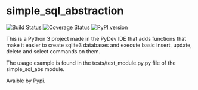 # simple_sql_abstraction

[![Build Status](https://travis-ci.org/prbpedro/simple_sql_abstraction.svg?branch=master)](https://travis-ci.org/prbpedro/simple_sql_abstraction)
[![Coverage Status](https://coveralls.io/repos/github/prbpedro/simple_sql_abstraction/badge.svg?branch=master)](https://coveralls.io/github/prbpedro/simple_sql_abstraction?branch=master)
[![PyPI version](https://badge.fury.io/py/simple-sql-abstraction.svg)](https://badge.fury.io/py/simple-sql-abstraction)

This is a Python 3 project made in the PyDev IDE that adds functions that make it easier to create sqlite3 databases and execute basic insert, update, delete and select commands on them.

The usage example is found in the tests/test_module.py.py file of the simple_sql_abs module.

Avaible by Pypi.
